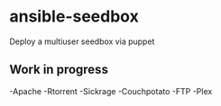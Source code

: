 # ansible-seedbox
Deploy a multiuser seedbox via puppet


## Work in progress

-Apache
-Rtorrent
-Sickrage
-Couchpotato
-FTP
-Plex
